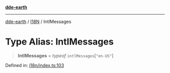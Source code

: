 [**dde-earth**](../../../../README.md)

***

[dde-earth](../../../../globals.md) / [I18N](../README.md) / IntlMessages

# Type Alias: IntlMessages

> **IntlMessages** = *typeof* `intlMessages`\[`"en-US"`\]

Defined in: [i18n/index.ts:103](https://github.com/dde-platform/dde-earth/blob/71bf8cd183d78890e103803e0d8bb92050729fda/packages/dde-earth/src/i18n/index.ts#L103)

